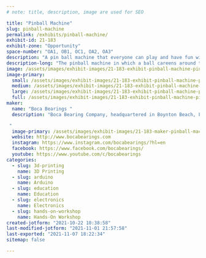 ```yaml
---
# note: title, description, image are used for SEO

title: "Pinball Machine"
slug: pinball-machine
permalink: /exhibits/pinball-machine/
exhibit-id: 21-183
exhibit-zone: "Opportunity"
space-number: "OA1, OB1, OC1, OA2, OA3"
description: "A pin ball machine that everyone can play and have fun with. "
description-long: "The pinball machine in which a ball careens around the machine&#039;s interior, hitting various lights, bumpers, ramps, and other targets was made  inhouse at Boca Bearings. https://www.bocabearings.com/blogs/instructables-pinball-machine"
image: /assets/images/exhibit-images/21-183-exhibit-pinball-machine-pinball-large.jpg
image-primary: 
  small: /assets/images/exhibit-images/21-183-exhibit-pinball-machine-pinball-small.jpg
  medium: /assets/images/exhibit-images/21-183-exhibit-pinball-machine-pinball-medium.jpg
  large: /assets/images/exhibit-images/21-183-exhibit-pinball-machine-pinball-large.jpg
  full: /assets/images/exhibit-images/21-183-exhibit-pinball-machine-pinball-full.jpg
maker: 
  name: "Boca Bearings "
  description: "Boca Bearing Company, headquartered in Boynton Beach, FL, is one of the most trusted names in ceramic bearing and lubrication technology. The reduction of rolling resistance and conservation of energy has been the company&#039;s hallmark since 1987. Boca Bearing Company is a one-stop-shop for everything from prototyping to production.

 "
  image-primary: /assets/images/exhibit-images/21-183-maker-pinball-machine-bocabearings-swish-logo-flat-medium.png
  website: http://www.bocabearings.com
  instagram: https://www.instagram.com/bocabearings/?hl=en
  facebook: https://www.facebook.com/bocabearings/
  youtube: https://www.youtube.com/c/bocabearings
categories: 
  - slug: 3d-printing
    name: 3D Printing
  - slug: arduino
    name: Arduino
  - slug: education
    name: Education
  - slug: electronics
    name: Electronics
  - slug: hands-on-workshop
    name: Hands-On Workshop
created-jotform: "2021-10-22 10:38:58"
last-modified-jotform: "2021-11-01 21:57:58"
last-exported: "2021-11-07 18:22:34"
sitemap: false

---
```

